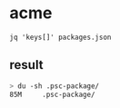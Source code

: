 # acme

`jq 'keys[]' packages.json`

## result

```sh
> du -sh .psc-package/
85M     .psc-package/
```
